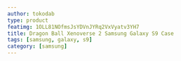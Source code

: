 ```yaml
---
author: tokodab
type: product
featimg: 1OLL81NOfmsJsYDVnJYRq2VxVyatv3YH7
title: Dragon Ball Xenoverse 2 Samsung Galaxy S9 Case
tags: [samsung, galaxy, s9]
category: [samsung]
---
```

